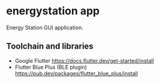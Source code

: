 # energystation app

Energy Station GUI application.

## Toolchain and libraries

- Google Flutter https://docs.flutter.dev/get-started/install
- Flutter Blue Plus (BLE plugin) https://pub.dev/packages/flutter_blue_plus/install
